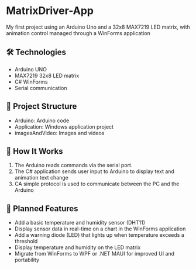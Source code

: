 # MatrixDriver-App
My first project using an Arduino Uno and a 32x8 MAX7219 LED matrix, with animation control managed through a WinForms application


## 🛠️ Technologies
- Arduino UNO
- MAX7219 32x8 LED matrix
- C# WinForms
-  Serial communication
 

 ## 📂 Project Structure
 - Arduino: Arduino code
 - Application: Windows application project
 - imagesAndVideo: Images and videos 


## 🚀 How It Works

1. The Arduino reads commands via the serial port.
2. The C# application sends user input to Arduino to display text and animation text change
3. CA simple protocol is used to communicate between the PC and the Arduino


## 🧰 Planned Features
- Add a basic temperature and humidity sensor (DHT11)
- Display sensor data in real-time on a chart in the WinForms application
- Add a warning diode (LED) that lights up when temperature exceeds a threshold
- Display temperature and humidity on the LED matrix
- Migrate from WinForms to WPF or .NET MAUI for improved UI and portability
